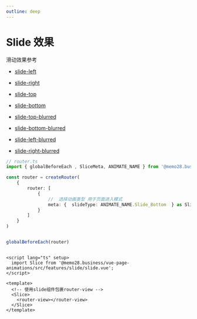```yaml
---
outline: deep
---
```


# Slide 效果


滑动效果参考


- [slide-left](https://animista.net/play/entrances/slide-in/slide-in-left)

- [slide-right](https://animista.net/play/entrances/slide-in/slide-in-right)

- [slide-top](https://animista.net/play/entrances/slide-in/slide-in-top)

- [slide-bottom](https://animista.net/play/entrances/slide-in/slide-in-bottom)

- [slide-top-blurred](https://animista.net/play/entrances/slide-in-blurred)

- [slide-bottom-blurred](https://animista.net/play/entrances/slide-in-blurred/slide-in-blurred-bottom)
 
- [slide-left-blurred](https://animista.net/play/entrances/slide-in-blurred/slide-in-blurred-left)
 
- [slide-right-blurred](https://animista.net/play/entrances/slide-in-blurred/slide-in-blurred-right)



```ts
// router.ts
import { globalBeforeEach , SliceMeta, ANIMATE_NAME } from '@memo28.business/vue-page-animations'

const router = createRouter(
    {
        router: [
            {
                //  选择动画类型 用于页面进入模式
                meta: {  slideType: ANIMATE_NAME.Slide_Bottom  } as SliceMeta
            }
        ]
    }
)


globalBeforeEach(router)
```


```vue

<script lang="ts" setup>
  import Slice from '@memo28.business/vue-page-animations/src/features/slide/slide.vue';
</script>

<template>
  <!-- 使用slide组件包裹router-view -->
  <Slice>
    <router-view></router-view>
  </Slice>
</template>

```
